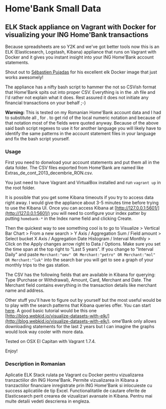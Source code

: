 # Home'Bank Small Data
## ELK Stack appliance on Vagrant with Docker for visualizing your ING Home'Bank transactions

Because spreadsheets are so Y2K and we've got better tools now this is an ELK (Elasticsearch, Logstash, Kibana) appliance that runs on Vagrant with Docker and it gives you instant insight into your ING Home'Bank account statements.

Shout out to [Sébastien Pujadas](http://pujadas.net/) for his excellent elk Docker image that just works awesomely!

The appliance has a nifty bash script to hammer the not so CSVish format that Home'Bank spits out into proper CSV. Everything is in the .sh file and I'd rather not explain what it does. Rest assured it does not initiate any financial transactions on your behalf ;-)

**Warning:** This is tested on my Romanian Home'Bank account data and I had to substitute all , for . to get rid of the local numeric notation and because of that notation most of the fields were quoted anyway. Because of the above said bash script regexes to use it for another language you will likely have to identify the same patterns in the account statement files in your language and fix the bash script yourself.

### Usage

First you need to donwload your account statements and put them all in the data folder. The CSV files exported from Home'Bank are named like Extras_de_cont_2013_decembrie_RON.csv.

You just need to have Vagrant and VirtualBox installed and run `vagrant up` in the root folder.

It is possible that you get some Kibana timeouts if you try to access data right away. I would give the appliance about 3-5 minutes time before trying to use the Kibana UI. Once you can access Kibana at [http://127.0.0.1:5601/](http://127.0.0.1:5601/) you will need to configure your index patter by putting `homebank-*` in the Index name field and clicking Create.

Then the quickest way to see something cool is to go to Visualize > Vertical Bar Chart > From a new search > Y Axis / Aggregation Sum / Field amount > Select bucket X Axis / Aggregation Date Histogram / Interval Monthly > Click on the Apply changes arrow right to Data / Options. Make sure you set the time span at the top right to "Last 5 years". If you change to "Interval Daily" and paste `Merchant:"omv" OR Merchant:"petro" OR Merchant:"mol" OR Merchant:"luk"` into the search bar you will get to see a graph of your monthly trips to the gas station.

The CSV has the following fields that are available in Kibana for querying: Type (Purchase or Withdrawal), Amount, Card, Merchant and Date. The Merchant field contains everything in the transaction details like merchant name and address.

Other stuff you'll have to figure out by yourself but the most useful would be to play with the search patterns that Kibana queries offer. You can start [here](https://www.elastic.co/guide/en/kibana/3.0/queries.html). A good basic tutorial would be this one [http://blog.webkid.io/visualize-datasets-with-elk/](http://blog.webkid.io/visualize-datasets-with-elk/).
ome'Bank only allows downloading statements for the last 2 years but I can imagine the graphs would look way cooler with more data.

Tested on OSX El Capitan with Vagrant 1.7.4.

Enjoy!

### Description in Romanian

Aplicatie ELK Stack rulata pe Vagrant cu Docker pentru vizualizarea tranzactiilor din ING Home'Bank. Permite vizualizarea in Kibana a tranzactiilor financiare inregistrate prin ING Home'Bank si inlocuieste cu success aplicatiile de tip Excel. Functionalitatile de cautare oferite de Elasticsearch perit crearea de vizualizari avansate in Kibana. Pentru mai multe detalii vedeti descrierea in engleza.


